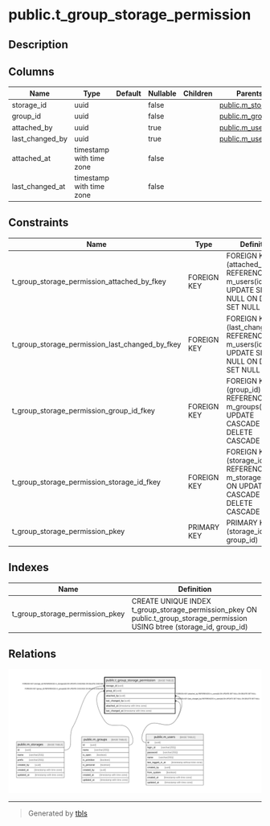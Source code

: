 # public.t_group_storage_permission

## Description

## Columns

| Name | Type | Default | Nullable | Children | Parents | Comment |
| ---- | ---- | ------- | -------- | -------- | ------- | ------- |
| storage_id | uuid |  | false |  | [public.m_storages](public.m_storages.md) |  |
| group_id | uuid |  | false |  | [public.m_groups](public.m_groups.md) |  |
| attached_by | uuid |  | true |  | [public.m_users](public.m_users.md) |  |
| last_changed_by | uuid |  | true |  | [public.m_users](public.m_users.md) |  |
| attached_at | timestamp with time zone |  | false |  |  |  |
| last_changed_at | timestamp with time zone |  | false |  |  |  |

## Constraints

| Name | Type | Definition |
| ---- | ---- | ---------- |
| t_group_storage_permission_attached_by_fkey | FOREIGN KEY | FOREIGN KEY (attached_by) REFERENCES m_users(id) ON UPDATE SET NULL ON DELETE SET NULL |
| t_group_storage_permission_last_changed_by_fkey | FOREIGN KEY | FOREIGN KEY (last_changed_by) REFERENCES m_users(id) ON UPDATE SET NULL ON DELETE SET NULL |
| t_group_storage_permission_group_id_fkey | FOREIGN KEY | FOREIGN KEY (group_id) REFERENCES m_groups(id) ON UPDATE CASCADE ON DELETE CASCADE |
| t_group_storage_permission_storage_id_fkey | FOREIGN KEY | FOREIGN KEY (storage_id) REFERENCES m_storages(id) ON UPDATE CASCADE ON DELETE CASCADE |
| t_group_storage_permission_pkey | PRIMARY KEY | PRIMARY KEY (storage_id, group_id) |

## Indexes

| Name | Definition |
| ---- | ---------- |
| t_group_storage_permission_pkey | CREATE UNIQUE INDEX t_group_storage_permission_pkey ON public.t_group_storage_permission USING btree (storage_id, group_id) |

## Relations

![er](public.t_group_storage_permission.svg)

---

> Generated by [tbls](https://github.com/k1LoW/tbls)
